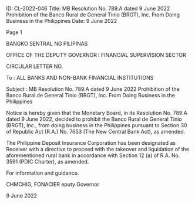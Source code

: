ID: CL-2022-046
Title: MB Resolution No. 789.A dated 9 June 2022 Prohibition of the Banco Rural de General Tinio (BRGT), Inc. From Doing Business in the Philippines
Date: 9 June 2022

Page 1

BANGKO SENTRAL NG PILIPINAS

OFFICE OF THE DEPUTY GOVERNOR I FINANCIAL SUPERVISION SECTOR

CIRCULAR LETTER NO.

To : ALL BANKS AND NON-BANK FINANCIAL INSTITUTIONS

Subject : MB Resolution No. 789.A dated 9 June 2022 Prohibition of the Banco Rural de General Tinio (BRGT), Inc. From Doing Business in the Philippines

Notice is hereby given that the Monetary Board, in its Resolution No. 789.A dated 9 June 2022, decided to prohibit the Banco Rural de General Tinio (BRGT), Inc., from doing business in the Philippines pursuant to Section 30 of Republic Act (R.A.) No. 7653 (The New Central Bank Act), as amended.

The Philippine Deposit Insurance Corporation has been designated as Receiver with a directive to proceed with the takeover and liquidation of the aforementioned rural bank in accordance with Section 12 (a) of R.A. No. 3591 (PDIC Charter), as amended.

For information and guidance.

CHMCHIG, FONACIER eputy Governor

9 June 2022